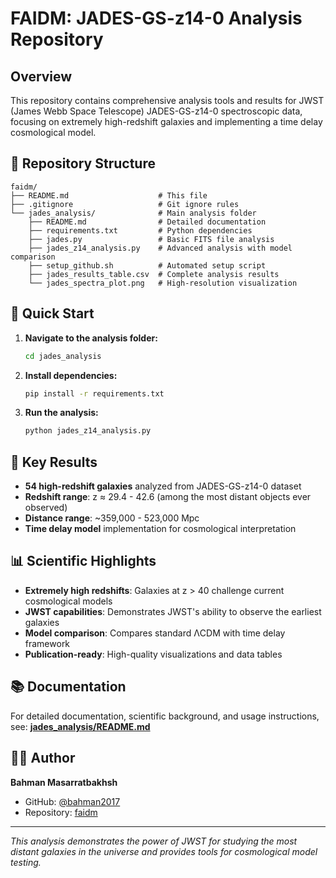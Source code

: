 # FAIDM: JADES-GS-z14-0 Analysis Repository

## Overview

This repository contains comprehensive analysis tools and results for JWST (James Webb Space Telescope) JADES-GS-z14-0 spectroscopic data, focusing on extremely high-redshift galaxies and implementing a time delay cosmological model.

## 📁 Repository Structure

```
faidm/
├── README.md                    # This file
├── .gitignore                   # Git ignore rules
└── jades_analysis/              # Main analysis folder
    ├── README.md                # Detailed documentation
    ├── requirements.txt         # Python dependencies
    ├── jades.py                 # Basic FITS file analysis
    ├── jades_z14_analysis.py    # Advanced analysis with model comparison
    ├── setup_github.sh          # Automated setup script
    ├── jades_results_table.csv  # Complete analysis results
    └── jades_spectra_plot.png   # High-resolution visualization
```

## 🚀 Quick Start

1. **Navigate to the analysis folder:**
   ```bash
   cd jades_analysis
   ```

2. **Install dependencies:**
   ```bash
   pip install -r requirements.txt
   ```

3. **Run the analysis:**
   ```bash
   python jades_z14_analysis.py
   ```

## 🔬 Key Results

- **54 high-redshift galaxies** analyzed from JADES-GS-z14-0 dataset
- **Redshift range**: z ≈ 29.4 - 42.6 (among the most distant objects ever observed)
- **Distance range**: ~359,000 - 523,000 Mpc
- **Time delay model** implementation for cosmological interpretation

## 📊 Scientific Highlights

- **Extremely high redshifts**: Galaxies at z > 40 challenge current cosmological models
- **JWST capabilities**: Demonstrates JWST's ability to observe the earliest galaxies
- **Model comparison**: Compares standard ΛCDM with time delay framework
- **Publication-ready**: High-quality visualizations and data tables

## 📚 Documentation

For detailed documentation, scientific background, and usage instructions, see:
**[jades_analysis/README.md](jades_analysis/README.md)**

## 👨‍💻 Author

**Bahman Masarratbakhsh**
- GitHub: [@bahman2017](https://github.com/bahman2017)
- Repository: [faidm](https://github.com/bahman2017/faidm.git)

---

*This analysis demonstrates the power of JWST for studying the most distant galaxies in the universe and provides tools for cosmological model testing.* 